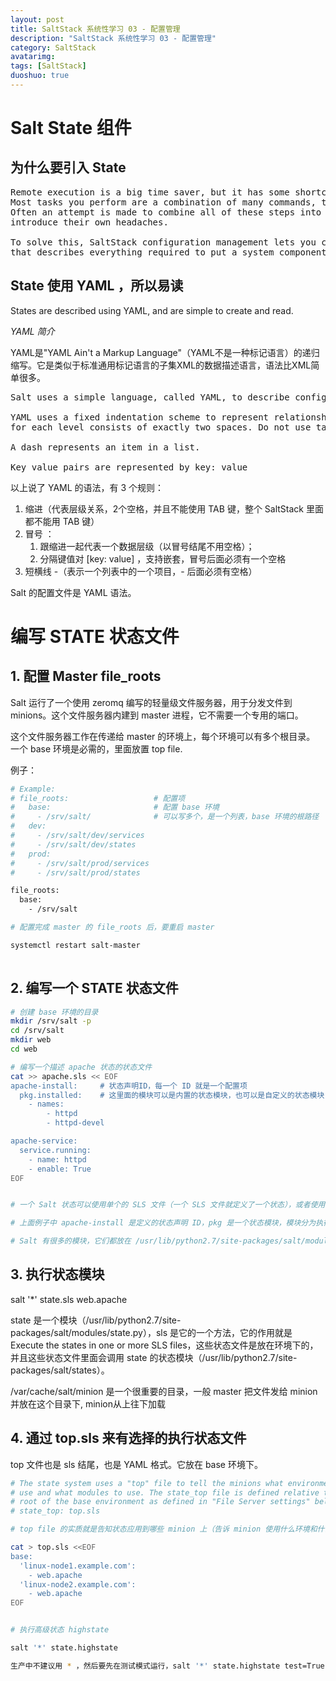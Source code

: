 ```yaml
---
layout: post
title: SaltStack 系统性学习 03 - 配置管理
description: "SaltStack 系统性学习 03 - 配置管理"
category: SaltStack
avatarimg:
tags: [SaltStack]
duoshuo: true
---
```


# Salt State 组件

## 为什么要引入 State

<pre>
Remote execution is a big time saver, but it has some shortcomings. 
Most tasks you perform are a combination of many commands, tests, and operations, each with their own nuances and points-of-failure.
Often an attempt is made to combine all of these steps into a central shell script, but these quickly get unwieldy and 
introduce their own headaches.

To solve this, SaltStack configuration management lets you create a re-usable configuration template, called a state, 
that describes everything required to put a system component or application into a known configuration.
</pre>

## State 使用 YAML ，所以易读

States are described using YAML, and are simple to create and read.

*YAML 简介*

YAML是"YAML Ain't a Markup Language"（YAML不是一种标记语言）的递归缩写。它是类似于标准通用标记语言的子集XML的数据描述语言，语法比XML简单很多。

<pre>
Salt uses a simple language, called YAML, to describe configurations. This is what you need to know:

YAML uses a fixed indentation scheme to represent relationships between data layers. Salt requires that the indentation 
for each level consists of exactly two spaces. Do not use tabs.

A dash represents an item in a list.

Key value pairs are represented by key: value
</pre>

以上说了 YAML 的语法，有 3 个规则：

1. 缩进（代表层级关系，2个空格，并且不能使用 TAB 键，整个 SaltStack 里面都不能用 TAB 键）
2. 冒号 ：
	1. 跟缩进一起代表一个数据层级（以冒号结尾不用空格）；
	2. 分隔键值对 [key: value] ，支持嵌套，冒号后面必须有一个空格
3. 短横线 -（表示一个列表中的一个项目，- 后面必须有空格）

Salt 的配置文件是 YAML 语法。


# 编写 STATE 状态文件

## 1. 配置 Master file_roots

Salt 运行了一个使用 zeromq 编写的轻量级文件服务器，用于分发文件到 minions。这个文件服务器内建到 master 进程，它不需要一个专用的端口。

这个文件服务器工作在传递给 master 的环境上，每个环境可以有多个根目录。
一个 base 环境是必需的，里面放置 top file.

例子：

```bash
# Example:
# file_roots:					# 配置项
#   base:						# 配置 base 环境
#     - /srv/salt/				# 可以写多个，是一个列表，base 环境的根路径
#   dev:
#     - /srv/salt/dev/services
#     - /srv/salt/dev/states
#   prod:
#     - /srv/salt/prod/services
#     - /srv/salt/prod/states

file_roots:
  base:
    - /srv/salt

# 配置完成 master 的 file_roots 后，要重启 master

systemctl restart salt-master	
	
```    

## 2. 编写一个 STATE 状态文件

```bash
# 创建 base 环境的目录
mkdir /srv/salt -p
cd /srv/salt
mkdir web
cd web

# 编写一个描述 apache 状态的状态文件
cat >> apache.sls << EOF
apache-install:     # 状态声明ID，每一个 ID 就是一个配置项
  pkg.installed:    # 这里面的模块可以是内置的状态模块，也可以是自定义的状态模块
    - names:
        - httpd
        - httpd-devel

apache-service:
  service.running:
    - name: httpd
    - enable: True
EOF


# 一个 Salt 状态可以使用单个的 SLS 文件（一个 SLS 文件就定义了一个状态），或者使用一个文件夹。后者更加灵活方便。

# 上面例子中 apache-install 是定义的状态声明 ID，pkg 是一个状态模块，模块分为执行模块和状态模块，installed 是模块中定义的函数方法

# Salt 有很多的模块，它们都放在 /usr/lib/python2.7/site-packages/salt/modules 下，而 pkg.py 是放在 /usr/lib/python2.7/site-packages/salt/states 目录下的，所以说它是一个状态模块
```   

## 3. 执行状态模块

salt '*' state.sls web.apache

>
state 是一个模块（/usr/lib/python2.7/site-packages/salt/modules/state.py），sls 是它的一个方法，它的作用就是 Execute the states in one or more SLS files，这些状态文件是放在环境下的，并且这些状态文件里面会调用 state 的状态模块（/usr/lib/python2.7/site-packages/salt/states）。

>
/var/cache/salt/minion 是一个很重要的目录，一般 master 把文件发给 minion 并放在这个目录下, minion从上往下加载



## 4. 通过 top.sls 来有选择的执行状态文件

top 文件也是 sls 结尾，也是 YAML 格式。它放在 base 环境下。

```bash
# The state system uses a "top" file to tell the minions what environment to
# use and what modules to use. The state_top file is defined relative to the
# root of the base environment as defined in "File Server settings" below.
# state_top: top.sls

# top file 的实质就是告知状态应用到哪些 minion 上（告诉 minion 使用什么环境和什么模块）。

cat > top.sls <<EOF
base:
  'linux-node1.example.com':
    - web.apache
  'linux-node2.example.com':
    - web.apache
EOF


# 执行高级状态 highstate

salt '*' state.highstate

生产中不建议用 * ，然后要先在测试模式运行，salt '*' state.highstate test=True
